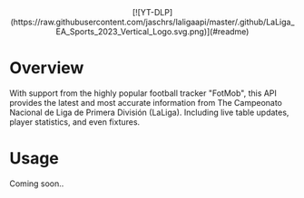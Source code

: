 <div align="center">
[![YT-DLP](https://raw.githubusercontent.com/jaschrs/laligaapi/master/.github/LaLiga_EA_Sports_2023_Vertical_Logo.svg.png)](#readme)
</div>

# Overview
With support from the highly popular football tracker "FotMob", this API provides the latest and most accurate information from The Campeonato Nacional de Liga de Primera División (LaLiga). Including live table updates, player statistics, and even fixtures. 

# Usage
Coming soon..
